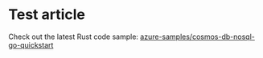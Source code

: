 # Test article

Check out the latest Rust code sample: [azure-samples/cosmos-db-nosql-go-quickstart][code-sample-1]

[code-sample-1]: https://github.com/azure-samples/cosmos-db-nosql-go-quickstart
